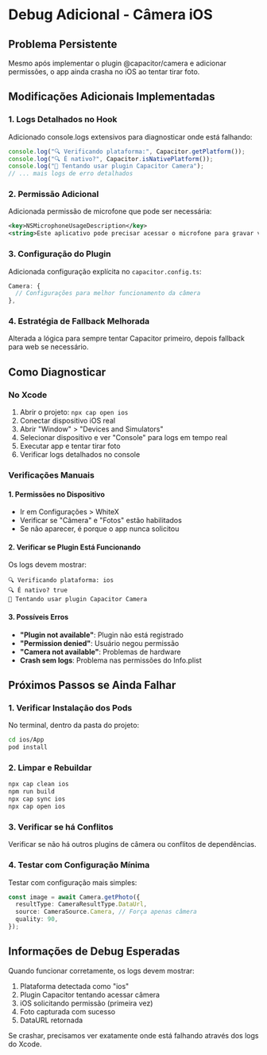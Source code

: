 # Debug Adicional - Câmera iOS

## Problema Persistente

Mesmo após implementar o plugin @capacitor/camera e adicionar permissões, o app ainda crasha no iOS ao tentar tirar foto.

## Modificações Adicionais Implementadas

### 1. Logs Detalhados no Hook

Adicionado console.logs extensivos para diagnosticar onde está falhando:

```typescript
console.log("🔍 Verificando plataforma:", Capacitor.getPlatform());
console.log("🔍 É nativo?", Capacitor.isNativePlatform());
console.log("📸 Tentando usar plugin Capacitor Camera");
// ... mais logs de erro detalhados
```

### 2. Permissão Adicional

Adicionada permissão de microfone que pode ser necessária:

```xml
<key>NSMicrophoneUsageDescription</key>
<string>Este aplicativo pode precisar acessar o microfone para gravar vídeos junto com a câmera.</string>
```

### 3. Configuração do Plugin

Adicionada configuração explícita no `capacitor.config.ts`:

```typescript
Camera: {
  // Configurações para melhor funcionamento da câmera
},
```

### 4. Estratégia de Fallback Melhorada

Alterada a lógica para sempre tentar Capacitor primeiro, depois fallback para web se necessário.

## Como Diagnosticar

### No Xcode

1. Abrir o projeto: `npx cap open ios`
2. Conectar dispositivo iOS real
3. Abrir "Window" > "Devices and Simulators"
4. Selecionar dispositivo e ver "Console" para logs em tempo real
5. Executar app e tentar tirar foto
6. Verificar logs detalhados no console

### Verificações Manuais

#### 1. Permissões no Dispositivo

- Ir em Configurações > WhiteX
- Verificar se "Câmera" e "Fotos" estão habilitados
- Se não aparecer, é porque o app nunca solicitou

#### 2. Verificar se Plugin Está Funcionando

Os logs devem mostrar:

```
🔍 Verificando plataforma: ios
🔍 É nativo? true
📸 Tentando usar plugin Capacitor Camera
```

#### 3. Possíveis Erros

- **"Plugin not available"**: Plugin não está registrado
- **"Permission denied"**: Usuário negou permissão
- **"Camera not available"**: Problemas de hardware
- **Crash sem logs**: Problema nas permissões do Info.plist

## Próximos Passos se Ainda Falhar

### 1. Verificar Instalação dos Pods

No terminal, dentro da pasta do projeto:

```bash
cd ios/App
pod install
```

### 2. Limpar e Rebuildar

```bash
npx cap clean ios
npm run build
npx cap sync ios
npx cap open ios
```

### 3. Verificar se há Conflitos

Verificar se não há outros plugins de câmera ou conflitos de dependências.

### 4. Testar com Configuração Mínima

Testar com configuração mais simples:

```typescript
const image = await Camera.getPhoto({
  resultType: CameraResultType.DataUrl,
  source: CameraSource.Camera, // Força apenas câmera
  quality: 90,
});
```

## Informações de Debug Esperadas

Quando funcionar corretamente, os logs devem mostrar:

1. Plataforma detectada como "ios"
2. Plugin Capacitor tentando acessar câmera
3. iOS solicitando permissão (primeira vez)
4. Foto capturada com sucesso
5. DataURL retornada

Se crashar, precisamos ver exatamente onde está falhando através dos logs do Xcode.
